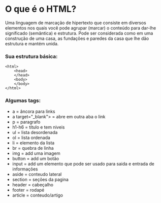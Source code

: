 # O que é o HTML?
Uma linguagem de marcação de hipertexto que consiste em diversos elementos nos quais você pode agrupar (marcar) o conteúdo para dar-lhe significado (semântica) e estrutura.
Pode ser considerada como em uma construção de uma casa, as fundações e paredes da casa que lhe dão estrutura e mantém unida.

### Sua estrutura básica:

    <html>
        <head>
        </head>
        <body>
        </body>
    </html>

### Algumas tags:

<ul>
        <li> a = âncora para links</li>
        <li> a target="_blank"> = abre em outra aba o link </li>
        <li> p = paragrafo </li>
        <li> h1-h6 = título e tem niveis </li>
        <li> ul = lista desordenada </li>
        <li> ol = lista ordenada </li>
        <li> li = elemento da lista </li>
        <li> br = quebra de linha </li>
        <li> img = add uma imagem </li>
        <li> button = add um botão </li>
        <li> input = add um elemento que pode ser usado para saida e entrada de informações </li>
        <li> aside = conteudo lateral </li>
        <li> section  = seções da pagina </li>
        <li> header = cabeçalho </li>
        <li> footer = rodapé </li>
        <li> article = conteudo/artigo </li>

